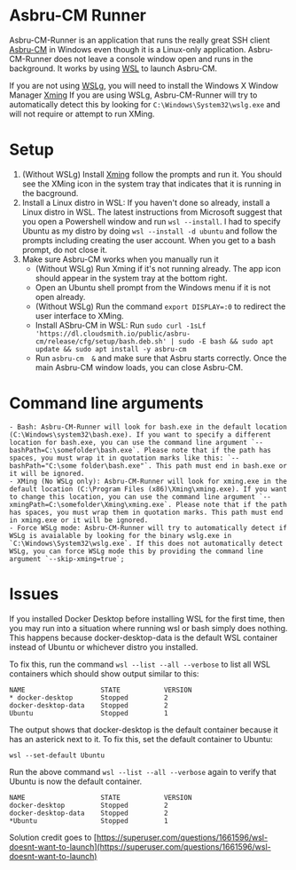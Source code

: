 # Asbru-CM Runner

Asbru-CM-Runner is an application that runs the really great SSH client [Asbru-CM](https://www.asbru-cm.net) in Windows even though it is a Linux-only application. Asbru-CM-Runner does not leave a console window open and runs in the background. It works by using [WSL](https://learn.microsoft.com/en-us/windows/wsl/install) to launch Asbru-CM.

If you are not using [WSLg](https://github.com/microsoft/wslg), you will need to install the Windows X Window Manager [Xming](http://www.straightrunning.com/XmingNotes/)
If you are using WSLg, Asbru-CM-Runner will try to automatically detect this by looking for `C:\Windows\System32\wslg.exe` and will not require or attempt to run XMing.

# Setup
1. (Without WSLg) Install [Xming](http://www.straightrunning.com/XmingNotes/) follow the prompts and run it. You should see the XMing icon in the system tray that indicates that it is running in the bacground.
1. Install a Linux distro in WSL: If you haven't done so already, install a Linux distro in WSL. The latest instructions from Microsoft suggest that you open a Powershell window and run `wsl --install`. I had to specify Ubuntu as my distro by doing `wsl --install -d ubuntu` and follow the prompts including creating the user account. When you get to a bash prompt, do not close it.
1. Make sure Asbru-CM works when you manually run it
   - (Without WSLg) Run Xming if it's not running already. The app icon should appear in the system tray at the bottom right.
   - Open an Ubuntu shell prompt from the Windows menu if it is not open already.
   - (Without WSLg) Run the command `export DISPLAY=:0` to redirect the user interface to XMing.
   - Install ASbru-CM in WSL: Run `sudo curl -1sLf 'https://dl.cloudsmith.io/public/asbru-cm/release/cfg/setup/bash.deb.sh' | sudo -E bash && sudo apt update && sudo apt install -y asbru-cm`
   - Run `asbru-cm  &` and make sure that Asbru starts correctly. Once the main Asbru-CM window loads, you can close Asbru-CM.

# Command line arguments
    - Bash: Asbru-CM-Runner will look for bash.exe in the default location (C:\Windows\system32\bash.exe). If you want to specify a different location for bash.exe, you can use the command line argument `--bashPath=C:\somefolder\bash.exe`. Please note that if the path has spaces, you must wrap it in quotation marks like this: `--bashPath="C:\some folder\bash.exe"`. This path must end in bash.exe or it will be ignored.
    - XMing (No WSLg only): Asbru-CM-Runner will look for xming.exe in the default location (C:\Program Files (x86)\Xming\xming.exe). If you want to change this location, you can use the command line argument `--xmingPath=C:\somefolder\Xming\xming.exe`. Please note that if the path has spaces, you must wrap them in quotation marks. This path must end in xming.exe or it will be ignored.
    - Force WSLg mode: Asbru-CM-Runner will try to automatically detect if WSLg is avaialable by looking for the binary wslg.exe in `C:\Windows\System32\wslg.exe`. If this does not automatically detect WSLg, you can force WSLg mode this by providing the command line argument `--skip-xming=true`;

# Issues

If you installed Docker Desktop before installing WSL for the first time, then you may run into a situation where running wsl or bash simply does nothing. This happens because docker-desktop-data is the default WSL container instead of Ubuntu or whichever distro you installed.

To fix this, run the command `wsl --list --all --verbose` to list all WSL containers which should show output similar to this:

    NAME                   STATE           VERSION
    * docker-desktop       Stopped         2
    docker-desktop-data    Stopped         2
    Ubuntu                 Stopped         1

The output shows that docker-desktop is the default container because it has an asterick next to it.
To fix this, set the default container to Ubuntu:

`wsl --set-default Ubuntu`

Run the above command `wsl --list --all --verbose` again to verify that Ubuntu is now the default container.

    NAME                   STATE           VERSION
    docker-desktop         Stopped         2
    docker-desktop-data    Stopped         2
    *Ubuntu                Stopped         1
  
  
Solution credit goes to [https://superuser.com/questions/1661596/wsl-doesnt-want-to-launch](https://superuser.com/questions/1661596/wsl-doesnt-want-to-launch)
